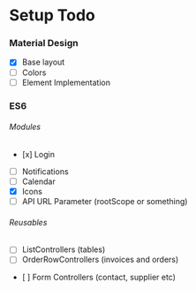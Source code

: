 # Setup Todo

### Material Design
- [x] Base layout
- [ ] Colors
- [ ] Element Implementation

### ES6

###### Modules
- [x] Login
- [ ] Notifications
- [ ] Calendar
- [x] Icons
- [ ] API URL Parameter (rootScope or something)

###### Reusables
- [ ] ListControllers (tables)
- [ ] OrderRowControllers (invoices and orders)
- [ ] Form Controllers (contact, supplier etc)
